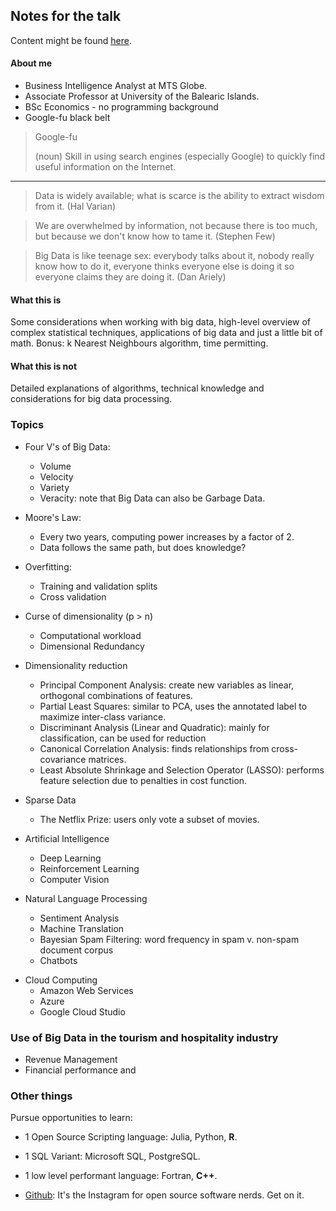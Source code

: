 ## Notes for the talk

Content might be found [here](https://medium.com/open-machine-learning-course/open-machine-learning-course-topic-1-exploratory-data-analysis-with-pandas-de57880f1a68).

#### About me

* Business Intelligence Analyst at MTS Globe.
* Associate Professor at University of the Balearic Islands.
* BSc Economics - no programming background
* Google-fu black belt

> Google-fu
>
> (noun) Skill in using search engines (especially Google) to quickly find useful information on the Internet.

---

> Data is widely available; what is scarce is the ability to extract wisdom from it. (Hal Varian)

>We are overwhelmed by information, not because there is too much, but because we don't know how to tame it. (Stephen Few)

> Big Data is like teenage sex: everybody talks about it, nobody really know how to do it, everyone thinks everyone else is doing it so everyone claims they are doing it. (Dan Ariely)

#### What this is

Some considerations when working with big data, high-level overview of complex statistical techniques, applications of big data and just a little bit of math. Bonus: k Nearest Neighbours algorithm, time permitting.

#### What this is not

Detailed explanations of algorithms, technical knowledge and considerations for big data processing. 

### Topics

* Four V's of Big Data:
    + Volume
    + Velocity
    + Variety
    + Veracity: note that Big Data can also be Garbage Data.

* Moore's Law:
    + Every two years, computing power increases by a factor of 2.
    + Data follows the same path, but does knowledge?

* Overfitting:
    + Training and validation splits
    + Cross validation

* Curse of dimensionality (p > n)
    + Computational workload
    + Dimensional Redundancy

* Dimensionality reduction
  + Principal Component Analysis: create new variables as linear, orthogonal combinations of features.
  + Partial Least Squares: similar to PCA, uses the annotated label to maximize inter-class variance.
  + Discriminant Analysis (Linear and Quadratic): mainly for classification, can be used for reduction
  + Canonical Correlation Analysis: finds relationships from cross-covariance matrices.
  + Least Absolute Shrinkage and Selection Operator (LASSO): performs feature selection due to penalties in cost function.
  
* Sparse Data
    + The Netflix Prize: users only vote a subset of movies.

* Artificial Intelligence
    + Deep Learning
    + Reinforcement Learning
    + Computer Vision

* Natural Language Processing
    + Sentiment Analysis
    + Machine Translation
    + Bayesian Spam Filtering: word frequency in spam v. non-spam document corpus
    + Chatbots

<!---
Not sure if this next section will be included, perhaps it's better suited for Nacho's talk.
-->

* Cloud Computing
  + Amazon Web Services
  + Azure
  + Google Cloud Studio

### Use of Big Data in the tourism and hospitality industry

* Revenue Management
* Financial performance and 

### Other things

Pursue opportunities to learn:

* 1 Open Source Scripting language: Julia, Python, **R**.
* 1 SQL Variant: Microsoft SQL, PostgreSQL.
* 1 low level performant language: Fortran, **C++**.

* [Github](https://github.com/): It's the Instagram for open source software nerds. Get on it.

